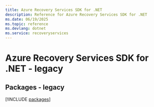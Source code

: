 ```yaml
---
title: Azure Recovery Services SDK for .NET
description: Reference for Azure Recovery Services SDK for .NET
ms.date: 06/19/2025
ms.topic: reference
ms.devlang: dotnet
ms.service: recoveryservices
---
```

# Azure Recovery Services SDK for .NET - legacy
## Packages - legacy
[!INCLUDE [packages](recovery-services-index.md)]